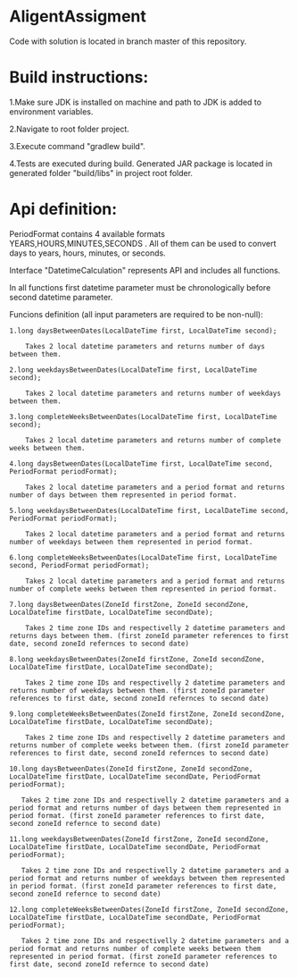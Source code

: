 # AligentAssigment

Code with solution is located in branch master of this repository.

# Build instructions:

1.Make sure JDK is installed on machine and path to JDK is added to environment variables.

2.Navigate to root folder project.

3.Execute command "gradlew build".

4.Tests are executed during build. Generated JAR package is located in generated folder "build/libs" in project root folder.

# Api definition:

PeriodFormat contains 4 available formats YEARS,HOURS,MINUTES,SECONDS . All of them can be used to convert days to years, hours, minutes, or seconds.

Interface "DatetimeCalculation" represents API and includes all functions.

In all functions first datetime parameter must be chronologically before second datetime parameter.

Funcions definition (all input parameters are required to be non-null):

    1.long daysBetweenDates(LocalDateTime first, LocalDateTime second);
    
        Takes 2 local datetime parameters and returns number of days between them.
    
    2.long weekdaysBetweenDates(LocalDateTime first, LocalDateTime second);
    
        Takes 2 local datetime parameters and returns number of weekdays between them.

    3.long completeWeeksBetweenDates(LocalDateTime first, LocalDateTime second);
    
        Takes 2 local datetime parameters and returns number of complete weeks between them.
    
    4.long daysBetweenDates(LocalDateTime first, LocalDateTime second, PeriodFormat periodFormat);

        Takes 2 local datetime parameters and a period format and returns number of days between them represented in period format.
    
    5.long weekdaysBetweenDates(LocalDateTime first, LocalDateTime second, PeriodFormat periodFormat);

        Takes 2 local datetime parameters and a period format and returns number of weekdays between them represented in period format.
    
    6.long completeWeeksBetweenDates(LocalDateTime first, LocalDateTime second, PeriodFormat periodFormat);
    
        Takes 2 local datetime parameters and a period format and returns number of complete weeks between them represented in period format.
    
    7.long daysBetweenDates(ZoneId firstZone, ZoneId secondZone, LocalDateTime firstDate, LocalDateTime secondDate);
    
        Takes 2 time zone IDs and respectivelly 2 datetime parameters and returns days between them. (first zoneId parameter references to first date, second zoneId refernces to second date)

    8.long weekdaysBetweenDates(ZoneId firstZone, ZoneId secondZone, LocalDateTime firstDate, LocalDateTime secondDate);
    
        Takes 2 time zone IDs and respectivelly 2 datetime parameters and returns number of weekdays between them. (first zoneId parameter references to first date, second zoneId refernces to second date)

    9.long completeWeeksBetweenDates(ZoneId firstZone, ZoneId secondZone, LocalDateTime firstDate, LocalDateTime secondDate);
    
        Takes 2 time zone IDs and respectivelly 2 datetime parameters and returns number of complete weeks between them. (first zoneId parameter references to first date, second zoneId refernces to second date)
    
    10.long daysBetweenDates(ZoneId firstZone, ZoneId secondZone, LocalDateTime firstDate, LocalDateTime secondDate, PeriodFormat periodFormat);

       Takes 2 time zone IDs and respectivelly 2 datetime parameters and a period format and returns number of days between them represented in period format. (first zoneId parameter references to first date, second zoneId refernce to second date)
        
    11.long weekdaysBetweenDates(ZoneId firstZone, ZoneId secondZone, LocalDateTime firstDate, LocalDateTime secondDate, PeriodFormat periodFormat);

       Takes 2 time zone IDs and respectivelly 2 datetime parameters and a period format and returns number of weekdays between them represented in period format. (first zoneId parameter references to first date, second zoneId refernce to second date)
       
    12.long completeWeeksBetweenDates(ZoneId firstZone, ZoneId secondZone, LocalDateTime firstDate, LocalDateTime secondDate, PeriodFormat periodFormat);
    
       Takes 2 time zone IDs and respectivelly 2 datetime parameters and a period format and returns number of complete weeks between them represented in period format. (first zoneId parameter references to first date, second zoneId refernce to second date)
    
   
